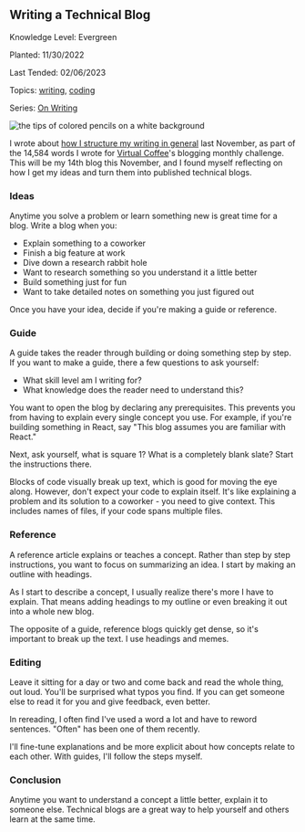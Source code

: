 ## Writing a Technical Blog

Knowledge Level: Evergreen

Planted: 11/30/2022

Last Tended: 02/06/2023

Topics: [writing](/topic.html?topic=writing), [coding](/topic.html?topic=coding)

Series: [On Writing](/series.html?series=onWriting)

![the tips of colored pencils on a white background](https://images.abbeyperini.com/pencils.jpeg)

I wrote about [how I structure my writing in general](/blog.html?blog=writing) last November, as part of the 14,584 words I wrote for [Virtual Coffee](https://virtualcoffee.io/)'s blogging monthly challenge. This will be my 14th blog this November, and I found myself reflecting on how I get my ideas and turn them into published technical blogs.

### Ideas

Anytime you solve a problem or learn something new is great time for a blog. Write a blog when you:

- Explain something to a coworker
- Finish a big feature at work
- Dive down a research rabbit hole
- Want to research something so you understand it a little better
- Build something just for fun
- Want to take detailed notes on something you just figured out

Once you have your idea, decide if you're making a guide or reference.

### Guide

A guide takes the reader through building or doing something step by step. If you want to make a guide, there a few questions to ask yourself:

- What skill level am I writing for?
- What knowledge does the reader need to understand this?

You want to open the blog by declaring any prerequisites. This prevents you from having to explain every single concept you use. For example, if you're building something in React, say "This blog assumes you are familiar with React."

Next, ask yourself, what is square 1? What is a completely blank slate? Start the instructions there.

Blocks of code visually break up text, which is good for moving the eye along. However, don't expect your code to explain itself. It's like explaining a problem and its solution to a coworker - you need to give context. This includes names of files, if your code spans multiple files.

### Reference

A reference article explains or teaches a concept. Rather than step by step instructions, you want to focus on summarizing an idea. I start by making an outline with headings.

As I start to describe a concept, I usually realize there's more I have to explain. That means adding headings to my outline or even breaking it out into a whole new blog.

The opposite of a guide, reference blogs quickly get dense, so it's important to break up the text. I use headings and memes.

### Editing

Leave it sitting for a day or two and come back and read the whole thing, out loud. You'll be surprised what typos you find. If you can get someone else to read it for you and give feedback, even better.

In rereading, I often find I've used a word a lot and have to reword sentences. "Often" has been one of them recently.

I'll fine-tune explanations and be more explicit about how concepts relate to each other. With guides, I'll follow the steps myself.

### Conclusion

Anytime you want to understand a concept a little better, explain it to someone else. Technical blogs are a great way to help yourself and others learn at the same time.
